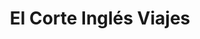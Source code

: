 ---
title: "El Corte Inglés Viajes"
url: /elche-elx/el-corte-ingles-viajes/
shop: agencia de viajes
---